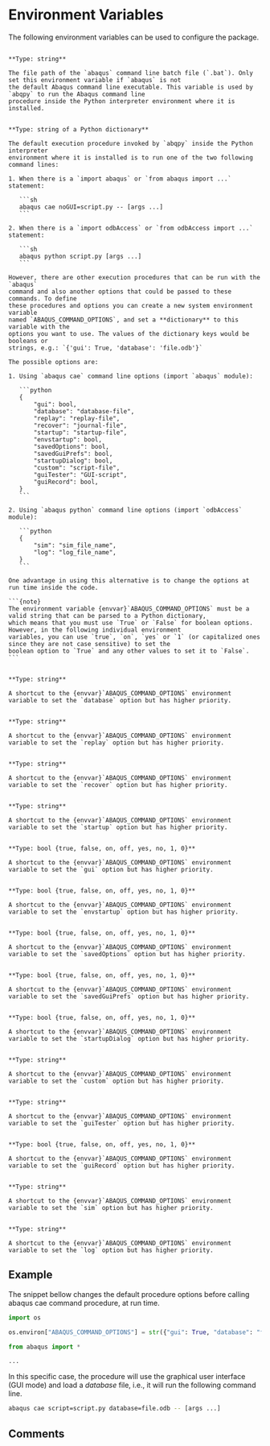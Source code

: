 # Environment Variables

The following environment variables can be used to configure the package.

```{envvar} ABAQUS_BAT_PATH

**Type: string**

The file path of the `abaqus` command line batch file (`.bat`). Only set this environment variable if `abaqus` is not
the default Abaqus command line executable. This variable is used by `abqpy` to run the Abaqus command line
procedure inside the Python interpreter environment where it is installed.
```

````{envvar} ABAQUS_COMMAND_OPTIONS

**Type: string of a Python dictionary**

The default execution procedure invoked by `abqpy` inside the Python interpreter
environment where it is installed is to run one of the two following command lines:

1. When there is a `import abaqus` or `from abaqus import ...` statement:

   ```sh
   abaqus cae noGUI=script.py -- [args ...]
   ```

2. When there is a `import odbAccess` or `from odbAccess import ...` statement:

   ```sh
   abaqus python script.py [args ...]
   ```

However, there are other execution procedures that can be run with the `abaqus`
command and also another options that could be passed to these commands. To define
these procedures and options you can create a new system environment variable
named `ABAQUS_COMMAND_OPTIONS`, and set a **dictionary** to this variable with the
options you want to use. The values of the dictionary keys would be booleans or
strings, e.g.: `{'gui': True, 'database': 'file.odb'}`

The possible options are:

1. Using `abaqus cae` command line options (import `abaqus` module):

   ```python
   {
       "gui": bool,
       "database": "database-file",
       "replay": "replay-file",
       "recover": "journal-file",
       "startup": "startup-file",
       "envstartup": bool,
       "savedOptions": bool,
       "savedGuiPrefs": bool,
       "startupDialog": bool,
       "custom": "script-file",
       "guiTester": "GUI-script",
       "guiRecord": bool,
   }
   ```

2. Using `abaqus python` command line options (import `odbAccess` module):

   ```python
   {
       "sim": "sim_file_name",
       "log": "log_file_name",
   }
   ```

One advantage in using this alternative is to change the options at run time inside the code.

```{note}
The environment variable {envvar}`ABAQUS_COMMAND_OPTIONS` must be a valid string that can be parsed to a Python dictionary,
which means that you must use `True` or `False` for boolean options. However, in the following individual environment
variables, you can use `true`, `on`, `yes` or `1` (or capitalized ones since they are not case sensitive) to set the
boolean option to `True` and any other values to set it to `False`.
```
````

```{envvar} ABAQUS_CAE_DATABASE

**Type: string**

A shortcut to the {envvar}`ABAQUS_COMMAND_OPTIONS` environment variable to set the `database` option but has higher priority.
```

```{envvar} ABAQUS_CAE_REPLAY

**Type: string**

A shortcut to the {envvar}`ABAQUS_COMMAND_OPTIONS` environment variable to set the `replay` option but has higher priority.
```

```{envvar} ABAQUS_CAE_RECOVER

**Type: string**

A shortcut to the {envvar}`ABAQUS_COMMAND_OPTIONS` environment variable to set the `recover` option but has higher priority.
```

```{envvar} ABAQUS_CAE_STARTUP

**Type: string**

A shortcut to the {envvar}`ABAQUS_COMMAND_OPTIONS` environment variable to set the `startup` option but has higher priority.
```

```{envvar} ABAQUS_CAE_GUI

**Type: bool {true, false, on, off, yes, no, 1, 0}**

A shortcut to the {envvar}`ABAQUS_COMMAND_OPTIONS` environment variable to set the `gui` option but has higher priority.
```

```{envvar} ABAQUS_CAE_ENVSTARTUP

**Type: bool {true, false, on, off, yes, no, 1, 0}**

A shortcut to the {envvar}`ABAQUS_COMMAND_OPTIONS` environment variable to set the `envstartup` option but has higher priority.
```

```{envvar} ABAQUS_CAE_SAVED_OPTIONS

**Type: bool {true, false, on, off, yes, no, 1, 0}**

A shortcut to the {envvar}`ABAQUS_COMMAND_OPTIONS` environment variable to set the `savedOptions` option but has higher priority.
```

```{envvar} ABAQUS_CAE_SAVED_GUI_PREFS

**Type: bool {true, false, on, off, yes, no, 1, 0}**

A shortcut to the {envvar}`ABAQUS_COMMAND_OPTIONS` environment variable to set the `savedGuiPrefs` option but has higher priority.
```

```{envvar} ABAQUS_CAE_STARTUP_DIALOG

**Type: bool {true, false, on, off, yes, no, 1, 0}**

A shortcut to the {envvar}`ABAQUS_COMMAND_OPTIONS` environment variable to set the `startupDialog` option but has higher priority.
```

```{envvar} ABAQUS_CAE_CUSTOM

**Type: string**

A shortcut to the {envvar}`ABAQUS_COMMAND_OPTIONS` environment variable to set the `custom` option but has higher priority.
```

```{envvar} ABAQUS_CAE_GUI_TESTER

**Type: string**

A shortcut to the {envvar}`ABAQUS_COMMAND_OPTIONS` environment variable to set the `guiTester` option but has higher priority.
```

```{envvar} ABAQUS_CAE_GUI_RECORD

**Type: bool {true, false, on, off, yes, no, 1, 0}**

A shortcut to the {envvar}`ABAQUS_COMMAND_OPTIONS` environment variable to set the `guiRecord` option but has higher priority.
```

```{envvar} ABAQUS_PYTHON_SIM

**Type: string**

A shortcut to the {envvar}`ABAQUS_COMMAND_OPTIONS` environment variable to set the `sim` option but has higher priority.
```

```{envvar} ABAQUS_PYTHON_LOG

**Type: string**

A shortcut to the {envvar}`ABAQUS_COMMAND_OPTIONS` environment variable to set the `log` option but has higher priority.
```

## Example

The snippet bellow changes the default procedure options before calling
abaqus cae command procedure, at run time.

```python
import os

os.environ["ABAQUS_COMMAND_OPTIONS"] = str({"gui": True, "database": "file.odb"})

from abaqus import *

...
```

In this specific case, the procedure will use the graphical user interface (GUI mode)
and load a _database_ file, i.e., it will run the following command line.

```sh
abaqus cae script=script.py database=file.odb -- [args ...]
```

## Comments

<script
   type="text/javascript"
   src="https://utteranc.es/client.js"
   async="async"
   repo="haiiliin/abqpy"
   issue-term="pathname"
   theme="github-light"
   label="💬 comment"
   crossorigin="anonymous"
/>

